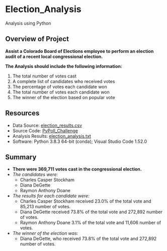 # Election_Analysis
Analysis using Python

## Overview of Project
**Assist a Colorado Board of Elections employee to perform an election audit of a recent local congressional election.**

**The Analysis should include the following information:**
1. The total number of votes cast
2. A complete list of candidates who received votes
3. The percentage of votes each candidate won
4. The total number of votes each candidate won
5. The winner of the election based on popular vote

## Resources
- Data Source: [election_results.csv](Resources/election_results.csv)
- Source Code: [PyPoll_Challenge](PyPoll_Challenge.py)
- Analysis Results: [election_analysis.txt](analysis/election_analysis.txt)
- Software: Python 3.8.3 64-bit (conda); Visual Studio Code 1.52.0

## Summary
- **There were 369,711 votes cast in the congressional election.**
- *The candidates were:*
    - Charles Casper Stockham
    - Diana DeGette
    - Raymon Anthony Doane
- *The results for each candidate were:*
    - Charles Casper Stockham received 23.0% of the total vote and 85,213 number of votes.
    - Diana DeGette received 73.8% of the total vote and 272,892 number of votes.
    - Raymon Anthony Doane 3.1% of the total vote and 11,606 number of votes.
- *The winner of the election was:*
    - Diana DeGette, who received 73.8% of the total vote and 272,892 number of votes.

